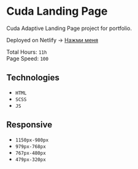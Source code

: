 # Cuda Landing Page

Cuda Adaptive Landing Page project for portfolio.

Deployed on Netlify ->
[Нажми меня](https://cudasite.netlify.app/)

Total Hours: `11h`                                                                            
Page Speed: `100`


## Technologies
- `HTML`
- `SCSS`
- `JS`

## Responsive
- `1150px-980px`
- `979px-768px`
- `767px-480px`
- `479px-320px`
